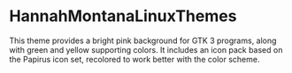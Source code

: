# HannahMontanaLinuxThemes
This theme provides a bright pink background for GTK 3 programs, along with green and yellow supporting colors. 
It includes an icon pack based on the Papirus icon set, recolored to work better with the color scheme.
